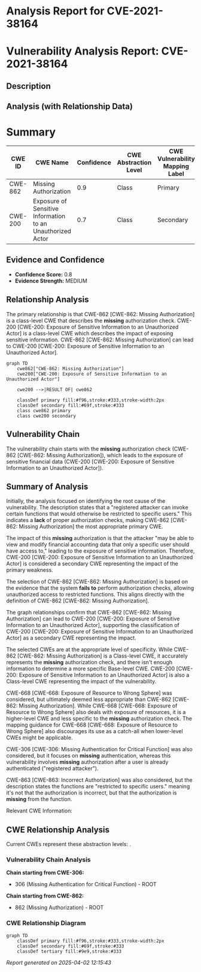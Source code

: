 # Analysis Report for CVE-2021-38164

# Vulnerability Analysis Report: CVE-2021-38164

## Description



## Analysis (with Relationship Data)

# Summary
| CWE ID | CWE Name | Confidence | CWE Abstraction Level | CWE Vulnerability Mapping Label | CWE-Vulnerability Mapping Notes |
|---|---|---|---|---|---|
| CWE-862 | Missing Authorization | 0.9 | Class | Primary | Allowed-with-Review |
| CWE-200 | Exposure of Sensitive Information to an Unauthorized Actor | 0.7 | Class | Secondary | Discouraged |

## Evidence and Confidence

*   **Confidence Score:** 0.8
*   **Evidence Strength:** MEDIUM

## Relationship Analysis
The primary relationship is that CWE-862 [CWE-862: Missing Authorization] is a class-level CWE that describes the **missing** authorization check. CWE-200 [CWE-200: Exposure of Sensitive Information to an Unauthorized Actor] is a class-level CWE which describes the impact of exposing sensitive information. CWE-862 [CWE-862: Missing Authorization] can lead to CWE-200 [CWE-200: Exposure of Sensitive Information to an Unauthorized Actor].

```mermaid
graph TD
    cwe862["CWE-862: Missing Authorization"]
    cwe200["CWE-200: Exposure of Sensitive Information to an Unauthorized Actor"]
    
    cwe200 -->|RESULT OF| cwe862
    
    classDef primary fill:#f96,stroke:#333,stroke-width:2px
    classDef secondary fill:#69f,stroke:#333
    class cwe862 primary
    class cwe200 secondary
```

## Vulnerability Chain
The vulnerability chain starts with the **missing** authorization check (CWE-862 [CWE-862: Missing Authorization]), which leads to the exposure of sensitive financial data (CWE-200 [CWE-200: Exposure of Sensitive Information to an Unauthorized Actor]).

## Summary of Analysis
Initially, the analysis focused on identifying the root cause of the vulnerability. The description states that a "registered attacker can invoke certain functions that would otherwise be restricted to specific users." This indicates a **lack** of proper authorization checks, making CWE-862 [CWE-862: Missing Authorization] the most appropriate primary CWE.

The impact of this **missing** authorization is that the attacker "may be able to view and modify financial accounting data that only a specific user should have access to," leading to the exposure of sensitive information. Therefore, CWE-200 [CWE-200: Exposure of Sensitive Information to an Unauthorized Actor] is considered a secondary CWE representing the impact of the primary weakness.

The selection of CWE-862 [CWE-862: Missing Authorization] is based on the evidence that the system **fails to** perform authorization checks, allowing unauthorized access to restricted functions. This aligns directly with the definition of CWE-862 [CWE-862: Missing Authorization].

The graph relationships confirm that CWE-862 [CWE-862: Missing Authorization] can lead to CWE-200 [CWE-200: Exposure of Sensitive Information to an Unauthorized Actor], supporting the classification of CWE-200 [CWE-200: Exposure of Sensitive Information to an Unauthorized Actor] as a secondary CWE representing the impact.

The selected CWEs are at the appropriate level of specificity. While CWE-862 [CWE-862: Missing Authorization] is a Class-level CWE, it accurately represents the **missing** authorization check, and there isn't enough information to determine a more specific Base-level CWE. CWE-200 [CWE-200: Exposure of Sensitive Information to an Unauthorized Actor] is also a Class-level CWE representing the impact of the vulnerability.

CWE-668 [CWE-668: Exposure of Resource to Wrong Sphere] was considered, but ultimately deemed less appropriate than CWE-862 [CWE-862: Missing Authorization]. While CWE-668 [CWE-668: Exposure of Resource to Wrong Sphere] also deals with exposure of resources, it is a higher-level CWE and less specific to the **missing** authorization check. The mapping guidance for CWE-668 [CWE-668: Exposure of Resource to Wrong Sphere] also discourages its use as a catch-all when lower-level CWEs might be applicable.

CWE-306 [CWE-306: Missing Authentication for Critical Function] was also considered, but it focuses on **missing** authentication, whereas this vulnerability involves **missing** authorization after a user is already authenticated ("registered attacker").

CWE-863 [CWE-863: Incorrect Authorization] was also considered, but the description states the functions are "restricted to specific users." meaning it's not that the authorization is incorrect, but that the authorization is **missing** from the function.

Relevant CWE Information:


## CWE Relationship Analysis

Current CWEs represent these abstraction levels: .


### Vulnerability Chain Analysis

**Chain starting from CWE-306:**
- 306 (Missing Authentication for Critical Function) - ROOT


**Chain starting from CWE-862:**
- 862 (Missing Authorization) - ROOT



### CWE Relationship Diagram

```mermaid
graph TD
    classDef primary fill:#f96,stroke:#333,stroke-width:2px
    classDef secondary fill:#69f,stroke:#333
    classDef tertiary fill:#9e9,stroke:#333
```



*Report generated on 2025-04-02 12:15:43*
